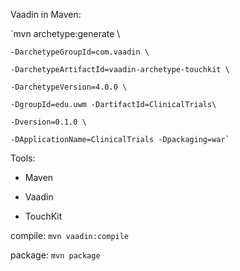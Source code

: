 Vaadin in Maven:

`mvn archetype:generate \

    -DarchetypeGroupId=com.vaadin \

    -DarchetypeArtifactId=vaadin-archetype-touchkit \

    -DarchetypeVersion=4.0.0 \

    -DgroupId=edu.uwm -DartifactId=ClinicalTrials\

    -Dversion=0.1.0 \

    -DApplicationName=ClinicalTrials -Dpackaging=war`

Tools:

- Maven

- Vaadin

- TouchKit

compile:
`mvn vaadin:compile`

package:
`mvn package`
